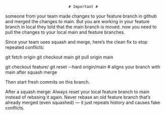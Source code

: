                                 # Important #

someone from your team made changes to your feature branch in github and merged the changes to main.
But you are working in your feature branch in local 
they told that the main branch is moved. now you need to pull the changes to your local main and feature branches.

Since your team uses squash and merge, here’s the clean fix to stop repeated conflicts:

git fetch origin
git checkout main
git pull origin main

git checkout feature/<your-feature-name>
git reset --hard origin/main   # aligns your branch with main after squash merge


Then start fresh commits on this branch.

After a squash merge:
Always reset your local feature branch to main instead of rebasing it again.
Never rebase an old feature branch that’s already merged (even squashed) — it just repeats history and causes fake conflicts.

